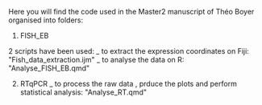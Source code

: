 Here you will find the code used in the Master2 manuscript of Théo Boyer organised into folders: 

1. FISH_EB

2 scripts have been used:
_ to extract the expression coordinates on Fiji: "Fish_data_extraction.ijm"
_ to analyse the data on R: "Analyse_FISH_EB.qmd"

2. RTqPCR
_ to process the raw data , prduce the plots and perform statistical analysis: "Analyse_RT.qmd"